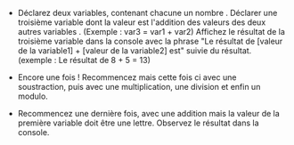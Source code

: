 * Déclarez deux variables, contenant chacune un nombre .
Déclarer une troisième variable dont la valeur est l'addition des valeurs des deux autres variables . (Exemple : var3 = var1 + var2)
Affichez le résultat de la troisième variable dans la console avec la phrase "Le résultat de [valeur de la variable1] + [valeur de la variable2] est" suivie du résultat.
(exemple : Le résultat de 8 + 5 = 13)

* Encore une fois ! Recommencez mais cette fois ci avec une soustraction, puis avec une multiplication, une division et enfin un modulo.

* Recommencez une dernière fois, avec une addition mais la valeur de la première variable doit être une lettre. Observez le résultat dans la console.
